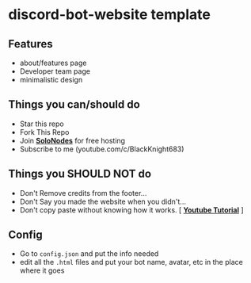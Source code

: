 # discord-bot-website template
## Features
- about/features page
- Developer team page
- minimalistic design

## Things you can/should do
- Star this repo
- Fork This Repo
- Join **[SoloNodes](https://solonodes.xyz)** for free hosting
- Subscribe to me (youtube.com/c/BlackKnight683)
## Things you SHOULD NOT do
- Don't Remove credits from the footer...
- Don't Say you made the website when you didn't...
- Don't copy paste without knowing how it works. [ **[Youtube Tutorial]()** ]
## Config
- Go to `config.json` and put the info needed
- edit all the `.html` files and put your bot name, avatar, etc in the place where it goes
